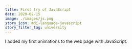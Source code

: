 ```yaml
---
title: First try of JavaScript
date: 2020-02-15
image: ./images/js.png
story_icon: mdi-language-javascript
story_filter_tag: university
---
```


I added my first animations to the web page with JavaScript.
